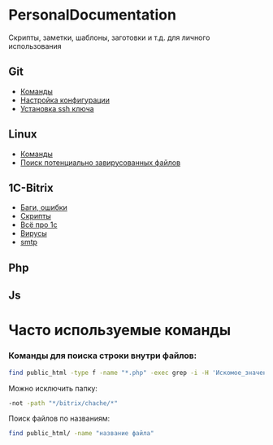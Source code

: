 # PersonalDocumentation
Скрипты, заметки, шаблоны, заготовки и т.д. для личного использования

## Git

- [Команды](https://github.com/IKarshev/PersonalDocumentation/blob/main/git/command.md)
- [Настройка конфигурации](https://github.com/IKarshev/PersonalDocumentation/blob/main/git/config.md)
- [Установка ssh ключа](https://github.com/IKarshev/PersonalDocumentation/blob/main/git/ssh_key.md)

## Linux

- [Команды](https://github.com/IKarshev/PersonalDocumentation/blob/main/linux/command.md)
- [Поиск потенциально завирусованных файлов](https://github.com/IKarshev/PersonalDocumentation/blob/main/linux/ai-bolit.md)

## 1C-Bitrix
- [Баги, ошибки](https://github.com/IKarshev/PersonalDocumentation/blob/main/bitrix/bags.md)
- [Скрипты](https://github.com/IKarshev/PersonalDocumentation/blob/main/bitrix/scripts/scripts.md)
- [Всё про 1с](https://github.com/IKarshev/PersonalDocumentation/blob/main/bitrix/1с/1с.md)
- [Вирусы](https://github.com/IKarshev/PersonalDocumentation/blob/main/bitrix/virus/virus.md)
- [smtp](https://github.com/IKarshev/PersonalDocumentation/blob/main/bitrix/smtp.md)

## Php

## Js


# Часто используемые команды
### Команды для поиска строки внутри файлов:
~~~bash
find public_html -type f -name "*.php" -exec grep -i -H 'Искомое_значение'  {} \; | tee -a poisk.log
~~~
Можно исключить папку:
~~~bash
-not -path "*/bitrix/chache/*"
~~~
Поиск файлов по названиям:
~~~bash
find public_html/ -name "название файла"
~~~
